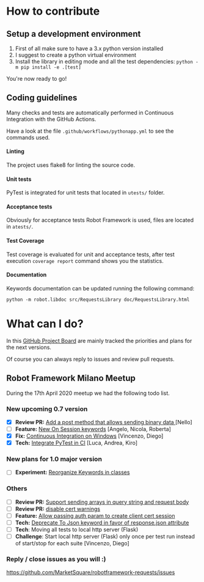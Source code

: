 # How to contribute

## Setup a development environment

1) First of all make sure to have a 3.x python version installed
2) I suggest to create a python virtual environment
3) Install the library in editing mode and all the test dependencies:
    `python -m pip install -e .[test]`

You're now ready to go!

## Coding guidelines

Many checks and tests are automatically performed in Continuous Integration with the
GitHub Actions.

Have a look at the file `.github/workflows/pythonapp.yml` to see the commands used. 

#### Linting

The project uses flake8 for linting the source code.

#### Unit tests

PyTest is integrated for unit tests that located in `utests/` folder.

#### Acceptance tests

Obviously for acceptance tests Robot Framework is used, files are located in `atests/`.
   
#### Test Coverage

Test coverage is evaluated for unit and acceptance tests, after test execution 
`coverage report` command shows you the statistics. 

#### Documentation

Keywords documentation can be updated running the following command:

`python -m robot.libdoc src/RequestsLibrary doc/RequestsLibrary.html`

# What can I do?

In this [GitHub Project Board](https://github.com/MarketSquare/robotframework-requests/projects/1)
are mainly tracked the priorities and plans for the next versions.

Of course you can always reply to issues and review pull requests.

## Robot Framework Milano Meetup
During the 17th April 2020 meetup we had the following todo list. 

### New upcoming 0.7 version
- [X] **Review PR:** [Add a post method that allows sending binary data ](https://github.com/MarketSquare/robotframework-requests/pull/224) [Nello]
- [ ] **Feature:** [New On Session keywords](https://github.com/MarketSquare/robotframework-requests/issues/276) [Angelo, Nicola, Roberta]
- [X] **Fix:** [Continuous Integration on Windows](https://github.com/MarketSquare/robotframework-requests/issues/271) [Vincenzo, Diego]
- [X] **Tech:** [Integrate PyTest in CI](https://github.com/MarketSquare/robotframework-requests/issues/277) [Luca, Andrea, Kiro]

### New plans for 1.0 major version
- [ ] **Experiment:** [Reorganize Keywords in classes](https://github.com/MarketSquare/robotframework-requests/issues/270)

### Others
- [ ] **Review PR:** [Support sending arrays in query string and request body](https://github.com/MarketSquare/robotframework-requests/pull/220)
- [ ] **Review PR:** [disable cert warnings](https://github.com/MarketSquare/robotframework-requests/pull/209)
- [ ] **Feature:** [Allow passing auth param to create client cert session](https://github.com/MarketSquare/robotframework-requests/issues/245)
- [ ] **Tech:** [Deprecate To Json keyword in favor of response.json attribute](https://github.com/MarketSquare/robotframework-requests/issues/219)
- [ ] **Tech**: Moving all tests to local http server (Flask)
- [ ] **Challenge**: Start local http server (Flask) only once per test run instead of start/stop for each suite [Vincenzo, Diego]

### Reply / close issues as you will :)
https://github.com/MarketSquare/robotframework-requests/issues
